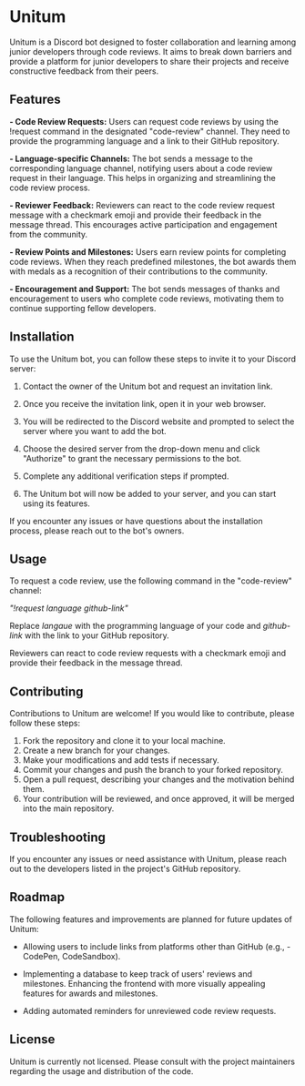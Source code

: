 # Unitum

Unitum is a Discord bot designed to foster collaboration and learning among junior developers through code reviews. It aims to break down barriers and provide a platform for junior developers to share their projects and receive constructive feedback from their peers.


## Features

**- Code Review Requests:** Users can request code reviews by using the !request command in the designated "code-review" channel. They need to provide the programming language and a link to their GitHub repository.

**- Language-specific Channels:** The bot sends a message to the corresponding language channel, notifying users about a code review request in their language. This helps in organizing and streamlining the code review process.

**- Reviewer Feedback:** Reviewers can react to the code review request message with a checkmark emoji and provide their feedback in the message thread. This encourages active participation and engagement from the community.

**- Review Points and Milestones:** Users earn review points for completing code reviews. When they reach predefined milestones, the bot awards them with medals as a recognition of their contributions to the community.

**- Encouragement and Support:** The bot sends messages of thanks and encouragement to users who complete code reviews, motivating them to continue supporting fellow developers.


## Installation

To use the Unitum bot, you can follow these steps to invite it to your Discord server:

1. Contact the owner of the Unitum bot and request an invitation link.

2. Once you receive the invitation link, open it in your web browser.

3. You will be redirected to the Discord website and prompted to select the server where you want to add the bot.

4. Choose the desired server from the drop-down menu and click "Authorize" to grant the necessary permissions to the bot.

5. Complete any additional verification steps if prompted.

6. The Unitum bot will now be added to your server, and you can start using its features.


If you encounter any issues or have questions about the installation process, please reach out to the bot's owners.


## Usage

To request a code review, use the following command in the "code-review" channel:

*"!request language github-link"*

Replace *langaue* with the programming language of your code and *github-link* with the link to your GitHub repository.

Reviewers can react to code review requests with a checkmark emoji and provide their feedback in the message thread.


## Contributing

Contributions to Unitum are welcome! If you would like to contribute, please follow these steps:

1. Fork the repository and clone it to your local machine.
2. Create a new branch for your changes.
3. Make your modifications and add tests if necessary.
4. Commit your changes and push the branch to your forked repository.
5. Open a pull request, describing your changes and the motivation behind them.
6. Your contribution will be reviewed, and once approved, it will be merged into the main repository.


## Troubleshooting

If you encounter any issues or need assistance with Unitum, please reach out to the developers listed in the project's GitHub repository.

## Roadmap

The following features and improvements are planned for future updates of Unitum:

- Allowing users to include links from platforms other than GitHub (e.g., - CodePen, CodeSandbox).

- Implementing a database to keep track of users' reviews and milestones.
Enhancing the frontend with more visually appealing features for awards and milestones.

- Adding automated reminders for unreviewed code review requests.


## License

Unitum is currently not licensed. Please consult with the project maintainers regarding the usage and distribution of the code.

